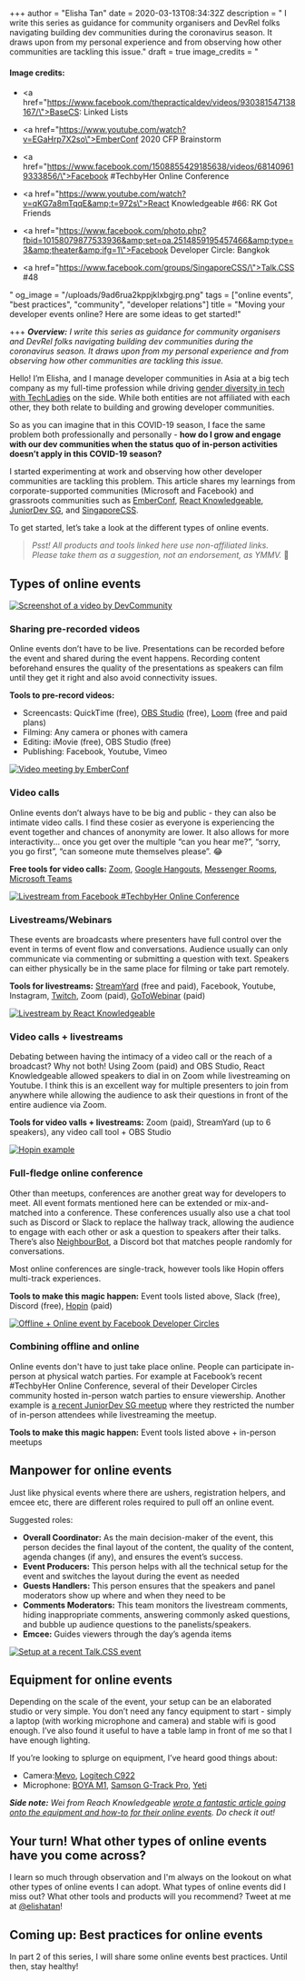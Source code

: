 +++
author = "Elisha Tan"
date = 2020-03-13T08:34:32Z
description = " I write this series as guidance for community organisers and DevRel folks navigating building dev communities during the coronavirus season. It draws upon from my personal experience and from observing how other communities are tackling this issue."
draft = true
image_credits = "<h4>Image credits:</h4><ul><li><p><a href=\"https://www.facebook.com/thepracticaldev/videos/930381547138167/\">BaseCS: Linked Lists</a></p></li><li><p><a href=\"https://www.youtube.com/watch?v=EGaHrp7X2so\">EmberConf 2020 CFP Brainstorm</a></p></li><li><p><a href=\"https://www.facebook.com/1508855429185638/videos/681409619333856/\">Facebook #TechbyHer Online Conference</a></p></li><li><p><a href=\"https://www.youtube.com/watch?v=qKG7a8mTqqE&amp;t=972s\">React Knowledgeable #66: RK Got Friends</a></p></li><li><p><a href=\"https://www.facebook.com/photo.php?fbid=10158079877533936&amp;set=oa.2514859195457466&amp;type=3&amp;theater&amp;ifg=1\">Facebook Developer Circle: Bangkok</a></p></li><li><p><a href=\"https://www.facebook.com/groups/SingaporeCSS/\">Talk.CSS #48</a></p></li></ul>"
og_image = "/uploads/9ad6rua2kppjklxbgjrg.png"
tags = ["online events", "best practices", "community", "developer relations"]
title = "Moving your developer events online? Here are some ideas to get started!"

+++
**_Overview:_** _I write this series as guidance for community organisers and DevRel folks navigating building dev communities during the coronavirus season. It draws upon from my personal experience and from observing how other communities are tackling this issue._

Hello! I’m Elisha, and I manage developer communities in Asia at a big tech company as my full-time profession while driving [gender diversity in tech with TechLadies](http://www.techladies.co/) on the side. While both entities are not affiliated with each other, they both relate to building and growing developer communities.

So as you can imagine that in this COVID-19 season, I face the same problem both professionally and personally - **how do I grow and engage with our dev communities when the status quo of in-person activities doesn’t apply in this COVID-19 season?**

I started experimenting at work and observing how other developer communities are tackling this problem. This article shares my learnings from corporate-supported communities (Microsoft and Facebook) and grassroots communities such as [EmberConf](http://emberconf.com/), [React Knowledgeable](https://reactknowledgeable.org/), [JuniorDev SG](https://juniordev.sg/), and [SingaporeCSS](https://singaporecss.github.io/).

To get started, let’s take a look at the different types of online events.

> _Psst! All products and tools linked here use non-affiliated links. Please take them as a suggestion, not an endorsement, as YMMV._ 🙌

## Types of online events

[![Screenshot of a video by DevCommunity](https://res.cloudinary.com/practicaldev/image/fetch/s--0lmBhfcw--/c_limit%2Cf_auto%2Cfl_progressive%2Cq_auto%2Cw_880/https://dev-to-uploads.s3.amazonaws.com/i/nke1y1loein48un1qoa1.png)](https://res.cloudinary.com/practicaldev/image/fetch/s--0lmBhfcw--/c_limit%2Cf_auto%2Cfl_progressive%2Cq_auto%2Cw_880/https://dev-to-uploads.s3.amazonaws.com/i/nke1y1loein48un1qoa1.png)

### Sharing pre-recorded videos

Online events don’t have to be live. Presentations can be recorded before the event and shared during the event happens. Recording content beforehand ensures the quality of the presentations as speakers can film until they get it right and also avoid connectivity issues.

**Tools to pre-record videos:**

* Screencasts: QuickTime (free), [OBS Studio](https://obsproject.com/) (free), [Loom](https://www.loom.com/) (free and paid plans)
* Filming: Any camera or phones with camera
* Editing: iMovie (free), OBS Studio (free)
* Publishing: Facebook, Youtube, Vimeo

[![Video meeting by EmberConf](https://res.cloudinary.com/practicaldev/image/fetch/s--jvG9_Ws6--/c_limit%2Cf_auto%2Cfl_progressive%2Cq_auto%2Cw_880/https://dev-to-uploads.s3.amazonaws.com/i/4np5bwso7pyu4kshfwdh.png)](https://res.cloudinary.com/practicaldev/image/fetch/s--jvG9_Ws6--/c_limit%2Cf_auto%2Cfl_progressive%2Cq_auto%2Cw_880/https://dev-to-uploads.s3.amazonaws.com/i/4np5bwso7pyu4kshfwdh.png)

### Video calls

Online events don’t always have to be big and public - they can also be intimate video calls. I find these cosier as everyone is experiencing the event together and chances of anonymity are lower. It also allows for more interactivity... once you get over the multiple “can you hear me?”, “sorry, you go first”, “can someone mute themselves please”. 😂

**Free tools for video calls:** [Zoom](https://zoom.us/), [Google Hangouts](https://gsuite.google.com/intl/en_sg/products/meet), [Messenger Rooms](https://www.facebook.com/), [Microsoft Teams](https://www.microsoft.com/en-sg/microsoft-365/microsoft-teams/group-chat-software)

[![Livestream from Facebook #TechbyHer Online Conference](https://res.cloudinary.com/practicaldev/image/fetch/s--gW0I4A3a--/c_limit%2Cf_auto%2Cfl_progressive%2Cq_auto%2Cw_880/https://dev-to-uploads.s3.amazonaws.com/i/q3dhbd4dk0hq10jcnacb.png)](https://res.cloudinary.com/practicaldev/image/fetch/s--gW0I4A3a--/c_limit%2Cf_auto%2Cfl_progressive%2Cq_auto%2Cw_880/https://dev-to-uploads.s3.amazonaws.com/i/q3dhbd4dk0hq10jcnacb.png)

### Livestreams/Webinars

These events are broadcasts where presenters have full control over the event in terms of event flow and conversations. Audience usually can only communicate via commenting or submitting a question with text. Speakers can either physically be in the same place for filming or take part remotely.

**Tools for livestreams:** [StreamYard](https://streamyard.com/) (free and paid), Facebook, Youtube, Instagram, [Twitch](https://www.twitch.tv/), Zoom (paid), [GoToWebinar](https://www.gotomeeting.com/webinar) (paid)

[![Livestream by React Knowledgeable](https://res.cloudinary.com/practicaldev/image/fetch/s--rBmkBB6X--/c_limit%2Cf_auto%2Cfl_progressive%2Cq_auto%2Cw_880/https://dev-to-uploads.s3.amazonaws.com/i/pn6h2p1dyiav0lsdl767.png)](https://res.cloudinary.com/practicaldev/image/fetch/s--rBmkBB6X--/c_limit%2Cf_auto%2Cfl_progressive%2Cq_auto%2Cw_880/https://dev-to-uploads.s3.amazonaws.com/i/pn6h2p1dyiav0lsdl767.png)

### Video calls + livestreams

Debating between having the intimacy of a video call or the reach of a broadcast? Why not both! Using Zoom (paid) and OBS Studio, React Knowledgeable allowed speakers to dial in on Zoom while livestreaming on Youtube. I think this is an excellent way for multiple presenters to join from anywhere while allowing the audience to ask their questions in front of the entire audience via Zoom.

**Tools for video valls + livestreams:** Zoom (paid), StreamYard (up to 6 speakers), any video call tool + OBS Studio

[![Hopin example](https://res.cloudinary.com/practicaldev/image/fetch/s--czCLTOST--/c_limit%2Cf_auto%2Cfl_progressive%2Cq_auto%2Cw_880/https://dev-to-uploads.s3.amazonaws.com/i/2v5p7nzkt19xrkv4zsdq.png)](https://res.cloudinary.com/practicaldev/image/fetch/s--czCLTOST--/c_limit%2Cf_auto%2Cfl_progressive%2Cq_auto%2Cw_880/https://dev-to-uploads.s3.amazonaws.com/i/2v5p7nzkt19xrkv4zsdq.png)

### Full-fledge online conference

Other than meetups, conferences are another great way for developers to meet. All event formats mentioned here can be extended or mix-and-matched into a conference. These conferences usually also use a chat tool such as Discord or Slack to replace the hallway track, allowing the audience to engage with each other or ask a question to speakers after their talks. There’s also [NeighbourBot](https://github.com/jvns/discord-neighbourbot), a Discord bot that matches people randomly for conversations.

Most online conferences are single-track, however tools like Hopin offers multi-track experiences.

**Tools to make this magic happen:** Event tools listed above, Slack (free), Discord (free), [Hopin](https://hopin.to/) (paid)

[![Offline + Online event by Facebook Developer Circles](https://res.cloudinary.com/practicaldev/image/fetch/s--QQzcYFKk--/c_limit%2Cf_auto%2Cfl_progressive%2Cq_auto%2Cw_880/https://dev-to-uploads.s3.amazonaws.com/i/78qbonjwdesanic7xjwd.png)](https://res.cloudinary.com/practicaldev/image/fetch/s--QQzcYFKk--/c_limit%2Cf_auto%2Cfl_progressive%2Cq_auto%2Cw_880/https://dev-to-uploads.s3.amazonaws.com/i/78qbonjwdesanic7xjwd.png)

### Combining offline and online

Online events don't have to just take place online. People can participate in-person at physical watch parties. For example at Facebook’s recent #TechbyHer Online Conference, several of their Developer Circles community hosted in-person watch parties to ensure viewership. Another example is [a recent JuniorDev SG meetup](https://www.meetup.com/Junior-Developers-Singapore/events/269002731/) where they restricted the number of in-person attendees while livestreaming the meetup.

**Tools to make this magic happen:** Event tools listed above + in-person meetups

## Manpower for online events

Just like physical events where there are ushers, registration helpers, and emcee etc, there are different roles required to pull off an online event.

Suggested roles:

* **Overall Coordinator:** As the main decision-maker of the event, this person decides the final layout of the content, the quality of the content, agenda changes (if any), and ensures the event’s success.
* **Event Producers:** This person helps with all the technical setup for the event and switches the layout during the event as needed
* **Guests Handlers:** This person ensures that the speakers and panel moderators show up where and when they need to be
* **Comments Moderators:** This team monitors the livestream comments, hiding inappropriate comments, answering commonly asked questions, and bubble up audience questions to the panelists/speakers.
* **Emcee:** Guides viewers through the day’s agenda items

[![Setup at a recent Talk.CSS event](https://res.cloudinary.com/practicaldev/image/fetch/s--4J8rgW5P--/c_limit%2Cf_auto%2Cfl_progressive%2Cq_auto%2Cw_880/https://dev-to-uploads.s3.amazonaws.com/i/e0hxhbvd7va857c7wy0k.png)](https://res.cloudinary.com/practicaldev/image/fetch/s--4J8rgW5P--/c_limit%2Cf_auto%2Cfl_progressive%2Cq_auto%2Cw_880/https://dev-to-uploads.s3.amazonaws.com/i/e0hxhbvd7va857c7wy0k.png)

## Equipment for online events

Depending on the scale of the event, your setup can be an elaborated studio or very simple. You don’t need any fancy equipment to start - simply a laptop (with working microphone and camera) and stable wifi is good enough. I’ve also found it useful to have a table lamp in front of me so that I have enough lighting.

If you’re looking to splurge on equipment, I’ve heard good things about:

* Camera:[Mevo](https://mevo.com/), [Logitech C922](https://www.logitech.com/en-sg/product/c922-pro-stream-webcam)
* Microphone: [BOYA M1](http://www.boya-mic.com/lavaliermicrophones/BY-M1.html), [Samson G-Track Pro](http://www.samsontech.com/samson/products/microphones/usb-microphones/gtrackpro/), [Yeti](https://www.bluedesigns.com/products/yeti/)

**_Side note:_** _Wei from Reach Knowledgeable_ [_wrote a fantastic article going onto the equipment and how-to for their online events_](https://aworkinprogress.dev/video-recording-and-live-streaming-for-rk/)_. Do check it out!_

## Your turn! What other types of online events have you come across?

I learn so much through observation and I'm always on the lookout on what other types of online events I can adopt. What types of online events did I miss out? What other tools and products will you recommend? Tweet at me at [@elishatan](https://twitter.com/elishatan)!

## Coming up: Best practices for online events

In part 2 of this series, I will share some online events best practices. Until then, stay healthy!